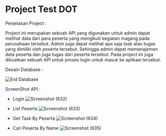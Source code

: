 # Project Test DOT

Penjelasan Project :

Project ini merupakan sebuah API yang digunakan untuk admin dapat melihat data dari para peserta yang mengikuti kegiatan magang pada perusahaan tersebut.
Admin juga dapat melihat apa saja task atau tugas yang dimiliki oleh peserta tersebut. Sehingga admin dapat memanajemen data peserta dan juga tugas dari peserta tersebut.
Pada project ini juga dibuatkan sebuah API untuk proses login untuk masuk ke aplikasi tersebut.

Desain Database :

![Erd Database](https://user-images.githubusercontent.com/55697055/178964103-db2069b1-8e8e-4b3d-95f2-c852b8133e61.png)


ScreenShot API :


- Login 
![Screenshot (632)](https://user-images.githubusercontent.com/55697055/178971555-36ecfe13-224f-4eeb-aef0-fc585dab28f2.png)


- List Peserta 
![Screenshot (633)](https://user-images.githubusercontent.com/55697055/178971645-c51a88e7-9328-430a-8758-32c25f3cc697.png)


- Get Task By Peserta
![Screenshot (634)](https://user-images.githubusercontent.com/55697055/178971702-068eb1ef-81e1-49e6-8fd5-246ecfd381e4.png)


- Cari Peserta By Name
![Screenshot (635)](https://user-images.githubusercontent.com/55697055/178971793-a697a05d-9441-40d9-accf-02c5877ed3d0.png)